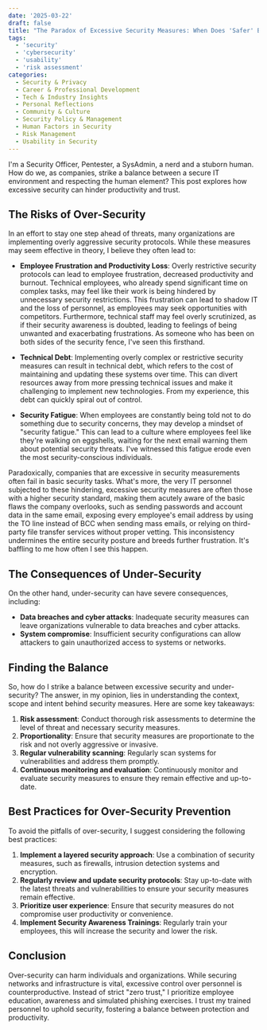 ```yaml
---
date: '2025-03-22'
draft: false
title: "The Paradox of Excessive Security Measures: When Does 'Safer' Become 'Overkill'?"
tags:
  - 'security'
  - 'cybersecurity'
  - 'usability'
  - 'risk assessment'
categories:
  - Security & Privacy
  - Career & Professional Development
  - Tech & Industry Insights
  - Personal Reflections
  - Community & Culture
  - Security Policy & Management
  - Human Factors in Security
  - Risk Management
  - Usability in Security
---
```


I'm a Security Officer, Pentester, a SysAdmin, a nerd and a stuborn human. How do we, as companies, strike a balance between a secure IT environment and respecting the human element? This post explores how excessive security can hinder productivity and trust.

## The Risks of Over-Security
In an effort to stay one step ahead of threats, many organizations are implementing overly aggressive security protocols. While these measures may seem effective in theory, I believe they often lead to:
  * **Employee Frustration and Productivity Loss**: Overly restrictive security protocols can lead to employee frustration, decreased productivity and burnout. Technical employees, who already spend significant time on complex tasks, may feel like their work is being hindered by unnecessary security restrictions. This frustration can lead to shadow IT and the loss of personnel, as employees may seek opportunities with competitors. Furthermore, technical staff may feel overly scrutinized, as if their security awareness is doubted, leading to feelings of being unwanted and exacerbating frustrations. As someone who has been on both sides of the security fence, I've seen this firsthand.

  * **Technical Debt**: Implementing overly complex or restrictive security measures can result in technical debt, which refers to the cost of maintaining and updating these systems over time. This can divert resources away from more pressing technical issues and make it challenging to implement new technologies. From my experience, this debt can quickly spiral out of control.

  * **Security Fatigue**: When employees are constantly being told not to do something due to security concerns, they may develop a mindset of "security fatigue." This can lead to a culture where employees feel like they're walking on eggshells, waiting for the next email warning them about potential security threats. I've witnessed this fatigue erode even the most security-conscious individuals.

Paradoxically, companies that are excessive in security measurements often fail in basic security tasks. What's more, the very IT personnel subjected to these hindering, excessive security measures are often those with a higher security standard, making them acutely aware of the basic flaws the company overlooks, such as sending passwords and account data in the same email, exposing every employee's email address by using the TO line instead of BCC when sending mass emails, or relying on third-party file transfer services without proper vetting. This inconsistency undermines the entire security posture and breeds further frustration. It's baffling to me how often I see this happen.

## The Consequences of Under-Security
On the other hand, under-security can have severe consequences, including:
*   **Data breaches and cyber attacks**: Inadequate security measures can leave organizations vulnerable to data breaches and cyber attacks.
*   **System compromise**: Insufficient security configurations can allow attackers to gain unauthorized access to systems or networks.

## Finding the Balance
So, how do I strike a balance between excessive security and under-security? The answer, in my opinion, lies in understanding the context, scope and intent behind security measures. Here 
are some key takeaways:
1.  **Risk assessment**: Conduct thorough risk assessments to determine the level of threat and necessary security measures.
2.  **Proportionality**: Ensure that security measures are proportionate to the risk and not overly aggressive or invasive.
3.  **Regular vulnerability scanning**: Regularly scan systems for vulnerabilities and address them promptly.
4.  **Continuous monitoring and evaluation**: Continuously monitor and evaluate security measures to ensure they remain effective and up-to-date.

## Best Practices for Over-Security Prevention
To avoid the pitfalls of over-security, I suggest considering the following best practices:
1.  **Implement a layered security approach**: Use a combination of security measures, such as firewalls, intrusion detection systems and encryption.
2.  **Regularly review and update security protocols**: Stay up-to-date with the latest threats and vulnerabilities to ensure your security measures remain effective.
3.  **Prioritize user experience**: Ensure that security measures do not compromise user productivity or convenience.
4.  **Implement Security Awareness Trainings**: Regularly train your employees, this will increase the security and lower the risk.

## Conclusion
Over-security can harm individuals and organizations. While securing networks and infrastructure is vital, excessive control over personnel is counterproductive. Instead of strict "zero trust," I prioritize employee education, awareness and simulated phishing exercises. I trust my trained personnel to uphold security, fostering a balance between protection and productivity.
